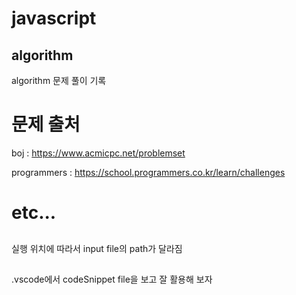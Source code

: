 # javascript

## algorithm

algorithm 문제 풀이 기록

# 문제 출처

boj : https://www.acmicpc.net/problemset

programmers : https://school.programmers.co.kr/learn/challenges

# etc...

##

실행 위치에 따라서 input file의 path가 달라짐

##

.vscode에서 codeSnippet file을 보고 잘 활용해 보자
